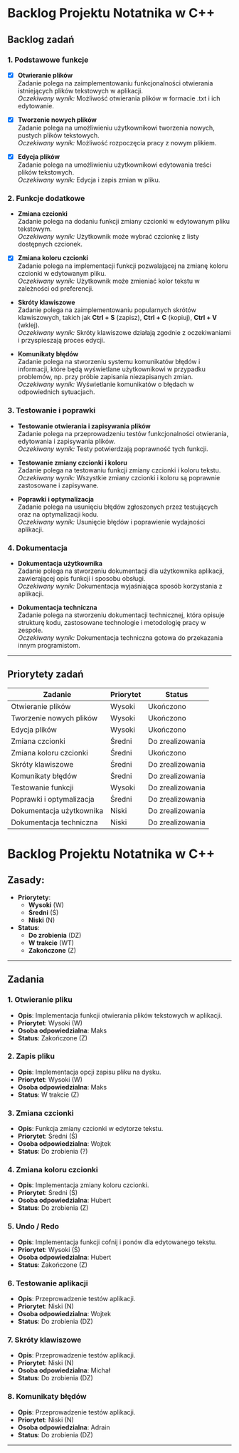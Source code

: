 
# Backlog Projektu Notatnika w C++

## Backlog zadań

### 1. **Podstawowe funkcje**
- [x] **Otwieranie plików**  
  Zadanie polega na zaimplementowaniu funkcjonalności otwierania istniejących plików tekstowych w aplikacji.  
  _Oczekiwany wynik:_ Możliwość otwierania plików w formacie .txt i ich edytowanie.

- [x] **Tworzenie nowych plików**  
  Zadanie polega na umożliwieniu użytkownikowi tworzenia nowych, pustych plików tekstowych.  
  _Oczekiwany wynik:_ Możliwość rozpoczęcia pracy z nowym plikiem.

- [x] **Edycja plików**  
  Zadanie polega na umożliwieniu użytkownikowi edytowania treści plików tekstowych.  
  _Oczekiwany wynik:_ Edycja i zapis zmian w pliku.

### 2. **Funkcje dodatkowe**
-  **Zmiana czcionki**  
  Zadanie polega na dodaniu funkcji zmiany czcionki w edytowanym pliku tekstowym.  
  _Oczekiwany wynik:_ Użytkownik może wybrać czcionkę z listy dostępnych czcionek.

- [x] **Zmiana koloru czcionki**  
  Zadanie polega na implementacji funkcji pozwalającej na zmianę koloru czcionki w edytowanym pliku.  
  _Oczekiwany wynik:_ Użytkownik może zmieniać kolor tekstu w zależności od preferencji.

- **Skróty klawiszowe**  
  Zadanie polega na zaimplementowaniu popularnych skrótów klawiszowych, takich jak **Ctrl + S** (zapisz), **Ctrl + C** (kopiuj), **Ctrl + V** (wklej).  
  _Oczekiwany wynik:_ Skróty klawiszowe działają zgodnie z oczekiwaniami i przyspieszają proces edycji.

- **Komunikaty błędów**  
  Zadanie polega na stworzeniu systemu komunikatów błędów i informacji, które będą wyświetlane użytkownikowi w przypadku problemów, np. przy próbie zapisania niezapisanych zmian.  
  _Oczekiwany wynik:_ Wyświetlanie komunikatów o błędach w odpowiednich sytuacjach.

### 3. **Testowanie i poprawki**
-  **Testowanie otwierania i zapisywania plików**  
  Zadanie polega na przeprowadzeniu testów funkcjonalności otwierania, edytowania i zapisywania plików.  
  _Oczekiwany wynik:_ Testy potwierdzają poprawność tych funkcji.

-  **Testowanie zmiany czcionki i koloru**  
  Zadanie polega na testowaniu funkcji zmiany czcionki i koloru tekstu.  
  _Oczekiwany wynik:_ Wszystkie zmiany czcionki i koloru są poprawnie zastosowane i zapisywane.

- **Poprawki i optymalizacja**  
  Zadanie polega na usunięciu błędów zgłoszonych przez testujących oraz na optymalizacji kodu.  
  _Oczekiwany wynik:_ Usunięcie błędów i poprawienie wydajności aplikacji.

### 4. **Dokumentacja**
-  **Dokumentacja użytkownika**  
  Zadanie polega na stworzeniu dokumentacji dla użytkownika aplikacji, zawierającej opis funkcji i sposobu obsługi.  
  _Oczekiwany wynik:_ Dokumentacja wyjaśniająca sposób korzystania z aplikacji.

- **Dokumentacja techniczna**  
  Zadanie polega na stworzeniu dokumentacji technicznej, która opisuje strukturę kodu, zastosowane technologie i metodologię pracy w zespole.  
  _Oczekiwany wynik:_ Dokumentacja techniczna gotowa do przekazania innym programistom.

---

## Priorytety zadań

| Zadanie                        | Priorytet   | Status           |
| ------------------------------ | ----------- |------------------|
| Otwieranie plików              | Wysoki      | Ukończono        |
| Tworzenie nowych plików        | Wysoki      | Ukończono        |
| Edycja plików                  | Wysoki      | Ukończono        |
| Zmiana czcionki                | Średni      | Do zrealizowania |
| Zmiana koloru czcionki         | Średni      | Ukończono        |
| Skróty klawiszowe              | Średni      | Do zrealizowania |
| Komunikaty błędów              | Średni      | Do zrealizowania |
| Testowanie funkcji             | Wysoki      | Do zrealizowania |
| Poprawki i optymalizacja       | Średni      | Do zrealizowania |
| Dokumentacja użytkownika       | Niski       | Do zrealizowania |
| Dokumentacja techniczna        | Niski       | Do zrealizowania |

# Backlog Projektu Notatnika w C++

## Zasady:
- **Priorytety**:
  - **Wysoki** (W)
  - **Średni** (Ś)
  - **Niski** (N)
- **Status**:
  - **Do zrobienia** (DZ)
  - **W trakcie** (WT)
  - **Zakończone** (Z)

---

## Zadania

### 1. **Otwieranie pliku**
- **Opis**: Implementacja funkcji otwierania plików tekstowych w aplikacji.
- **Priorytet**: Wysoki (W)
- **Osoba odpowiedzialna**: Maks
- **Status**: Zakończone (Z)

### 2. **Zapis pliku**
- **Opis**: Implementacja opcji zapisu pliku na dysku.
- **Priorytet**: Wysoki (W)
- **Osoba odpowiedzialna**: Maks
- **Status**: W trakcie (Z)


### 3. **Zmiana czcionki**
- **Opis**: Funkcja zmiany czcionki w edytorze tekstu.
- **Priorytet**: Średni (Ś)
- **Osoba odpowiedzialna**: Wojtek
- **Status**: Do zrobienia (?)

### 4. **Zmiana koloru czcionki**
- **Opis**: Implementacja zmiany koloru czcionki.
- **Priorytet**: Średni (Ś)
- **Osoba odpowiedzialna**: Hubert
- **Status**: Do zrobienia (Z)

### 5. **Undo / Redo**
- **Opis**: Implementacja funkcji cofnij i ponów dla edytowanego tekstu.
- **Priorytet**: Wysoki (Ś)
- **Osoba odpowiedzialna**: Hubert
- **Status**: Zakończone (Z)

### 6. **Testowanie aplikacji**
- **Opis**: Przeprowadzenie testów aplikacji.
- **Priorytet**: Niski (N)
- **Osoba odpowiedzialna**: Wojtek
- **Status**: Do zrobienia (DZ)

### 7. **Skróty klawiszowe**
- **Opis**: Przeprowadzenie testów aplikacji.
- **Priorytet**: Niski (N)
- **Osoba odpowiedzialna**: Michał
- **Status**: Do zrobienia (DZ)

### 8. **Komunikaty błędów**
- **Opis**: Przeprowadzenie testów aplikacji.
- **Priorytet**: Niski (N)
- **Osoba odpowiedzialna**: Adrain
- **Status**: Do zrobienia (DZ)
---




